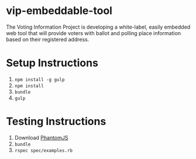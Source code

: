 vip-embeddable-tool
===================

The Voting Information Project is developing a white-label, easily embedded web tool that will provide voters with ballot and polling place information based on their registered address.

# Setup Instructions

1. `npm install -g gulp`
2. `npm install`
3. `bundle`
4. `gulp`

# Testing Instructions

1. Download [PhantomJS](http://phantomjs.org/download.html)
2. `bundle`
3. `rspec spec/examples.rb`
